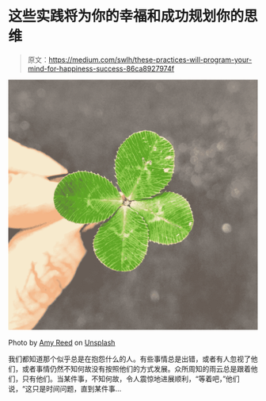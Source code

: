 # 这些实践将为你的幸福和成功规划你的思维

> 原文：<https://medium.com/swlh/these-practices-will-program-your-mind-for-happiness-success-86ca8927974f>

![](img/7ec1c04d2008c220d5412864a5dee13f.png)

Photo by [Amy Reed](https://unsplash.com/@amybethreed?utm_source=unsplash&utm_medium=referral&utm_content=creditCopyText) on [Unsplash](https://unsplash.com/search/photos/luck?utm_source=unsplash&utm_medium=referral&utm_content=creditCopyText)

我们都知道那个似乎总是在抱怨什么的人。有些事情总是出错，或者有人忽视了他们，或者事情仍然不知何故没有按照他们的方式发展。众所周知的雨云总是跟着他们，只有他们。当某件事，不知何故，令人震惊地进展顺利，“等着吧，”他们说，“这只是时间问题，直到某件事…